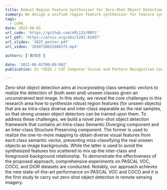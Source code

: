 ```yaml
---
title: Robust Region Feature Synthesizer for Zero-Shot Object Detection
summary: We design a unified region feature synthesizer for feature synthesizing in real-world detection scenarios.
tags:
  - CVPR
date: 2022-06-01
url_code: 'https://github.com/HPL123/RRFS'
url_pdf: 'https://arxiv.org/abs/2203.01057'
url_slides: '3827_poster.pdf'
url_video: '1658710652088375.mp4'

authors: ['黄培亮']

date: '2022-06-01T00:00:00Z'
publication: In *IEEE / CVF Computer Vision and Pattern Recognition Conference*

---
```


Zero-shot object detection aims at incorporating class semantic vectors to realize the detection of (both seen and) unseen classes given an unconstrained test image. In this study, we reveal the core challenges in this research area how to synthesize robust region features (for unseen objects) that are as intra-class diverse and inter-class separable as the real samples, so that strong unseen object detectors can be trained upon them. To address these challenges, we build a novel zero-shot object detection framework that contains an Intra-class Semantic Diverging component and an Inter-class Structure Preserving component. The former is used to realize the one-to-more mapping to obtain diverse visual features from each class semantic vector, preventing miss-classifying the real unseen objects as image backgrounds. While the latter is used to avoid the synthesized features too scattered to mix up the inter-class and foreground-background relationship. To demonstrate the effectiveness of the proposed approach, comprehensive experiments on PASCAL VOC, COCO, and DIOR datasets are conducted. Notably, our approach achieves the new state-of-the-art performance on PASCAL VOC and COCO and it is the first study to carry out zero-shot object detection in remote sensing imagery.
